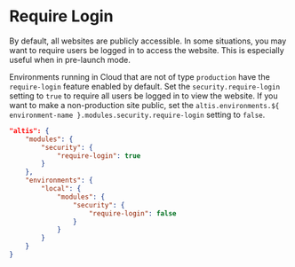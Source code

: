 # Require Login

By default, all websites are publicly accessible. In some situations, you may want to require users be logged in to access the website. This is especially useful when in pre-launch mode.

Environments running in Cloud that are not of type `production` have the `require-login` feature enabled by default. Set the `security.require-login` setting to `true` to require all users be logged in to view the website. If you want to make a non-production site public, set the `altis.environments.${ environment-name }.modules.security.require-login` setting to `false`.

```json
"altis": {
	"modules": {
		"security": {
			"require-login": true
		}
	},
	"environments": {
		"local": {
			"modules": {
				"security": {
					"require-login": false
				}
			}
		}
	}
}
```
